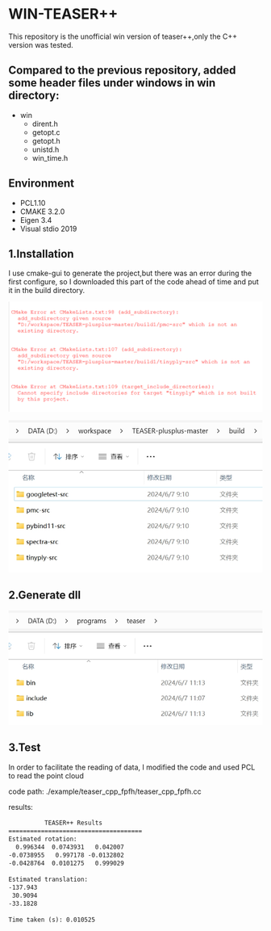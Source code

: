 # WIN-TEASER++
This repository is the unofficial win version of teaser++,only the C++ version was tested.
## Compared to the previous repository, added some header files under windows in win directory:
+ win
  + dirent.h
  + getopt.c
  + getopt.h
  + unistd.h
  + win_time.h

## Environment
+ PCL1.10
+ CMAKE 3.2.0
+ Eigen 3.4
+ Visual stdio 2019

## 1.Installation
I use cmake-gui to generate the project,but there was an error during the first configure, so I downloaded this part of the code ahead of time and put it in the build directory.


![configure_error](example\img\configure_error.png)

![source](example\img\ssource.jpg)


## 2.Generate dll

![install](example\img\install.jpg)


## 3.Test
In order to facilitate the reading of data, I modified the code and used PCL to read the point cloud

code path:
./example/teaser_cpp_fpfh/teaser_cpp_fpfh.cc

results:
```=====================================
          TEASER++ Results
=====================================
Estimated rotation:
  0.996344  0.0743931   0.042007
-0.0738955   0.997178 -0.0132802
-0.0428764  0.0101275   0.999029

Estimated translation:
-137.943
 30.9094
-33.1828

Time taken (s): 0.010525

```
